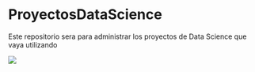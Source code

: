 # ProyectosDataScience
Este repositorio sera para administrar los proyectos de Data Science que vaya utilizando



![](https://user-images.githubusercontent.com/94876806/219084159-b94a8695-372c-4057-bf33-5441b1a6f50b.png)
